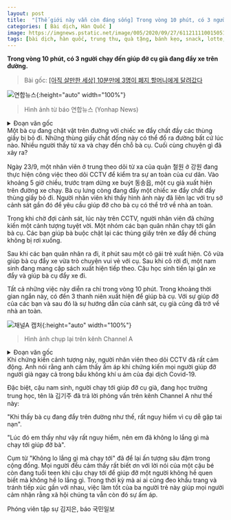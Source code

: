```yaml
---
layout: post
title:  "[Thế giới này vẫn còn đáng sống] Trong vòng 10 phút, có 3 người chạy đến giúp đỡ cụ già đang đẩy xe trên đường"
categories: [ Bài dịch, Hàn Quốc ]
image: https://imgnews.pstatic.net/image/005/2020/09/27/611211110015051581_1_20200927094604477.png
tags: [bài dịch, hàn quốc, trung thu, quà tặng, bánh kẹo, snack, lotte, orion]
---
```

**Trong vòng 10 phút, có 3 người chạy đến giúp đỡ cụ già đang đẩy xe trên đường.**

> Bài gốc: [[아직 살만한 세상] 10분만에 3명이 폐지 할머니에게 달려갔다](https://n.news.naver.com/article/005/0001366073)

![연합뉴스](https://imgnews.pstatic.net/image/005/2020/09/27/611211110015051581_1_20200927094604477.png){:height="auto" width="100%"}
> Hình ảnh từ báo 연합뉴스 (Yonhap News)

<details>
  <summary>Đoạn văn gốc</summary>
  <p>한 할머니가 낡은 유모차 위에 폐지를 가득 싣고 도로를 걷고 있습니다. 아슬아슬하게 걷는 모습이 금방이라도 폐지가 쏟아질 것 같은데요. 이 모습을 멀리서 지켜보고 한걸음에 달려온 사람들이 있습니다. 과연 어떤 사연일까요.</p>
  <p>지난 23일 강원 철원군 통합관제센터 직원은 주민 안전을 점검하기 위해 CCTV를 모니터링했습니다. 이날 오후 5시쯤 동송읍 버스터미널 앞 도로에 한 할머니가 등장했습니다. 허리가 굽은 할머니는 본인 키보다 높은 폐지 유모차를 끌고 길을 걷고 있었습니다. 이 모습을 지켜본 직원은 경찰에게 곧장 연락했습니다. 할머니가 안전하게 집에 돌아갈 수 있도록 도움을 요청했죠.</p>
  <p>경찰을 기다리던 직원은 CCTV에서 놀라운 광경을 목격했습니다. 먼저 한 무리의 군인들이 할머니에게 다가왔습니다. 이들은 높이 쌓인 폐지가 떨어지지 않도록 꽉 붙들고 할머니와 동행했습니다.</p>
  <p>군인들과 헤어진 지 얼마 안 돼 이번엔 한 명의 여성이 다가왔습니다. 이 여성 역시 할머니와 폐지를 함께 밀며 도란도란 이야기를 나눴습니다. 그녀가 떠난 뒤엔 책가방을 멘 남학생이 나타났죠. 남학생도 할머니 옆에 꼭 붙어 유모차를 대신 밀었습니다.</p>
  <p>이 모든 일은 단 10분 만에 이뤄졌습니다. 이 짧은 시간에 3명이 넘는 청년이 먼저 다가와서 할머니를 도운 겁니다. 할머니는 시민들의 도움과 경찰의 안내로 무사히 귀가할 수 있었습니다.</p>
</details>
Một bà cụ đang chật vật trên đường với chiếc xe đẩy chất đầy các thùng giấy bị bỏ đi. Những thùng giấy chất đống này có thể đổ ra đường bất cứ lúc nào. Nhiều người thấy từ xa và chạy đến chỗ bà cụ. Cuối cùng chuyện gì đã xảy ra?

Ngày 23/9, một nhân viên ở trung theo dõi từ xa của quận 철원 ở 강원 đang thực hiện công việc theo dõi CCTV để kiểm tra sự an toàn của cư dân. Vào khoảng 5 giờ chiều, trước trạm dừng xe buýt 동송읍, một cụ già xuất hiện trên đường xe chạy. Bà cụ lưng còng đang đẩy một chiếc xe đẩy chất đầy thùng giấy bỏ đi. Người nhân viên khi thấy hình ảnh này đã liên lạc với trụ sở cảnh sát gần đó để yêu cầu giúp đỡ cho bà cụ có thể trở về nhà an toàn.

Trong khi chờ đợi cảnh sát, lúc này trên CCTV, người nhân viên đã chứng kiến một cảnh tượng tuyệt vời. Một nhóm các bạn quân nhân chạy tới gần bà cụ. Các bạn giúp bà buộc chặt lại các thùng giấy trên xe đẩy để chúng không bị rơi xuống.

Sau khi các bạn quân nhân ra đi, ít phút sau một cô gái trẻ xuất hiện. Cô vừa giúp bà cụ đẩy xe vừa trò chuyện vui vẻ với cụ. Sau khi cô rời đi, một nam sinh đang mang cặp sách xuất hiện tiếp theo. Cậu học sinh tiến lại gần xe đẩy và giúp bà cụ đẩy xe đi.

Tất cả những việc này diễn ra chỉ trong vòng 10 phút. Trong khoảng thời gian ngắn này, có đến 3 thanh niên xuất hiện để giúp bà cụ. Với sự giúp đỡ của các bạn và sau đó là sự hướng dẫn của cảnh sát, cụ già cũng đã trở về nhà an toàn.

![채널A 캡처](https://imgnews.pstatic.net/image/005/2020/09/27/611211110015051581_2_20200927094604501.jpg){:height="auto" width="100%"}
> Hình ảnh chụp lại trên kênh Channel A

<details>
  <summary>Đoạn văn gốc</summary>
  <p>이 모습을 지켜본 철원군청 직원은 가슴이 뭉클했다고 합니다. 그는 코로나19로 각박해진 사회 분위기 속에서도 어르신을 위해 사람들이 돕는 것을 보고 마음 따스함을 느꼈다고 했습니다.</p>
  <p>특히 마지막으로 할머니에게 달려온 남학생은 중학교 2학년 김기주군이었습니다. 겉보기에도 앳된 모습에 그는 채널A와의 인터뷰에서 이런 말을 했습니다.</p>
  <p>“차도로 너무 위험하게 다니셔서 할머니가 사고 날 것 같았어요”</p>
  <p>“위험하다 생각해서 (고민 없이) 바로 달려가서 할머니를 도와드렸어요”</p>
  <p>‘고민 없이 달려갔다’는 인상 깊은 말은 대중들의 가슴에 큰 울림을 남겼습니다. 일면식도 없는 누군가를 위해 바로 달려갔다는 10대 소년의 말이 참 고맙게 느껴집니다. 이웃 간에도 마스크를 쓰고 거리두기가 이어지는 시대에 이들 3인방의 선행은 우리 사회의 온정을 느끼게 해줬습니다.</p>
</details>
Khi chứng kiến cảnh tượng này, người nhân viên theo dõi CCTV đã rất cảm động. Anh nói rằng anh cảm thấy ấm áp khi chứng kiến mọi người giúp đỡ người già ngay cả trong bầu không khí u ám của đại dịch Covid-19.

Đặc biệt, cậu nam sinh, người chạy tới giúp đỡ cụ già, đang học trường trung học, tên là 김기주 đã trả lời phỏng vấn trên kênh Channel A như thế này:

"Khi thấy bà cụ đang đẩy trên đường như thế, rất nguy hiểm vì cụ dễ gặp tai nạn".

"Lúc đó em thấy như vậy rất nguy hiểm, nên em đã không lo lắng gì mà chạy tới giúp đỡ bà".

Cụm từ "Không lo lắng gì mà chạy tới" đã để lại ấn tượng sâu đậm trong cộng đồng. Mọi người đều cảm thấy rất biết ơn với lời nói của một cậu bé còn đang tuổi teen khi cậu chạy tới để giúp đỡ một người không hề quen biết mà không hề lo lắng gì. Trong thời kỳ mà ai ai cũng đeo khẩu trang và tránh tiếp xúc gần với nhau, việc làm tốt của ba người trẻ này giúp mọi người cảm nhận rằng xã hội chúng ta vẫn còn đó sự ấm áp.

Phóng viên tập sự 김지은, báo 국민일보